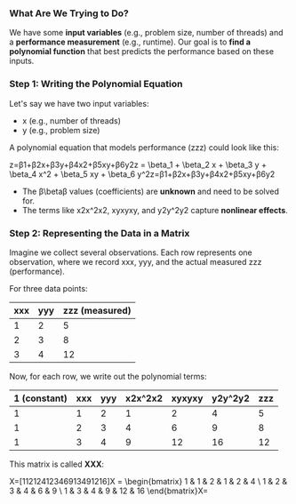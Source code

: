 ### **What Are We Trying to Do?**

We have some **input variables** (e.g., problem size, number of threads) and a **performance measurement** (e.g., runtime). Our goal is to **find a polynomial function** that best predicts the performance based on these inputs.

### **Step 1: Writing the Polynomial Equation**

Let's say we have two input variables:

- x (e.g., number of threads)
- y (e.g., problem size)

A polynomial equation that models performance (zzz) could look like this:

z=β1+β2x+β3y+β4x2+β5xy+β6y2z = \beta_1 + \beta_2 x + \beta_3 y + \beta_4 x^2 + \beta_5 xy + \beta_6 y^2z=β1​+β2​x+β3​y+β4​x2+β5​xy+β6​y2

- The β\betaβ values (coefficients) are **unknown** and need to be solved for.
- The terms like x2x^2x2, xyxyxy, and y2y^2y2 capture **nonlinear effects**.

### **Step 2: Representing the Data in a Matrix**

Imagine we collect several observations. Each row represents one observation, where we record xxx, yyy, and the actual measured zzz (performance).

For three data points:

|xxx|yyy|zzz (measured)|
|---|---|---|
|1|2|5|
|2|3|8|
|3|4|12|

Now, for each row, we write out the polynomial terms:

|1 (constant)|xxx|yyy|x2x^2x2|xyxyxy|y2y^2y2|zzz|
|---|---|---|---|---|---|---|
|1|1|2|1|2|4|5|
|1|2|3|4|6|9|8|
|1|3|4|9|12|16|12|

This matrix is called **XXX**:

X=[11212412346913491216]X = \begin{bmatrix} 1 & 1 & 2 & 1 & 2 & 4 \\ 1 & 2 & 3 & 4 & 6 & 9 \\ 1 & 3 & 4 & 9 & 12 & 16 \end{bmatrix}X=